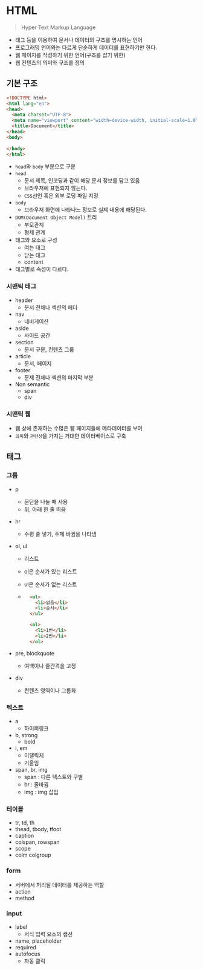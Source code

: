 # HTML

> Hyper Text Markup Language

* 태그 등을 이용하여 문서나 데이터의 구조를 명시하는 언어
* 프로그래밍 언어와는 다르게 단순하게 데이터를 표현하기만 한다.
* 웹 페이지를 작성하기 위한 언어(구조를 잡기 위한)
* 웹 컨텐츠의 의미와 구조를 정의



## 기본 구조

```html
<!DOCTYPE html>
<html lang="en">
<head>
  <meta charset="UTF-8">
  <meta name="viewport" content="width=device-width, initial-scale=1.0">
  <title>Document</title>
</head>
<body>
  
</body>
</html>
```

* `head`와 `body` 부분으로 구분
* `head`
  * 문서 제목, 인코딩과 같이 해당 문서 정보를 담고 있음
  * 브라우저에 표현되지 않는다.
  * `CSS`선언 혹은 외부 로딩 파일 지정
* `body`
  * 브라우저 화면에 나타나느 정보로 실제 내용에 해당된다.
* `DOM(Document Object Model)` 트리
  * 부모관계
  * 형제 관계
* 태그와 요소로 구성
  * 여는 태그
  * 닫는 태그
  * content
* 태그별로 속성이 다르다.



### 시맨틱 태그

* header
  * 문서 전체나 섹션의 헤더
* nav
  * 네비게이션
* aside
  * 사이드 공간
* section
  * 문서 구분, 컨텐츠 그룹
* article
  * 문서, 페이지
* footer
  * 문제 전체나 섹션의 마지막 부분
* Non semantic
  * span
  * div



### 시맨틱 웹

* 웹 상에 존재하는 수많은 웹 페이지들에 메타데이터를 부여
* `의미`와 `관련성`을 가지는 거대한 데이터베이스로 구축



## 태그

### 그룹

* p
  * 문단을 나눌 때 사용
  * 위, 아래 한 줄 띄움
* hr
  * 수평 줄 넣기, 주제 바뀜을 나타냄

* ol, ul

  * 리스트

  * ol은 순서가 있는 리스트

  * ul은 순서가 없는 리스트

  * ```html
      <ul>
        <li>없음</li>
        <li>순서</li>
      </ul>
    
      <ol>
        <li>1번</li>
        <li>2번</li>
      </ol>
    ```

* pre, blockquote

  * 여백이나 줄간격을 고정

* div

  * 컨텐츠 영역이나 그룹화

### 텍스트

* a
  * 하이퍼링크
* b, strong
  * bold
* i, em
  * 이탤릭체
  * 기울임
* span, br, img
  * span : 다른 텍스트와 구별
  * br : 줄바뀜
  * img : img 삽입

### 테이블

* tr, td, th
* thead, tbody, tfoot
* caption
* colspan, rowspan
* scope
* colm colgroup

### form

* 서버에서 처리될 데이터를 제공하는 역할
* action
* method

### input

* label
  * 서식 입력 요소의 캡션
* name, placeholder
* required
* autofocus
  * 자동 클릭